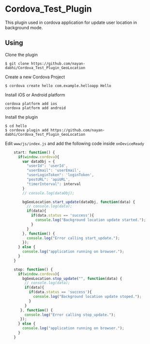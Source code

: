 # Cordova_Test_Plugin
This plugin used in cordova application for update user location in background mode.


## Using
Clone the plugin

    $ git clone https://github.com/nayan-dabhi/Cordova_Test_Plugin_GeoLocation

Create a new Cordova Project

    $ cordova create hello com.example.helloapp Hello

Install iOS or Android platform

    cordova platform add ios
    cordova platform add android

Install the plugin

    $ cd hello
    $ cordova plugin add https://github.com/nayan-dabhi/Cordova_Test_Plugin_GeoLocation


Edit `www/js/index.js` and add the following code inside `onDeviceReady`

```js
    start: function() {
      if(window.cordova){
        var dataObj = {
          "userId": 'userId',
          "userEmail": 'userEmail',
          "userLoginToken": 'loginToken',
          "postURL": 'apiURL',
          "timerInterval": interval
        }
        // console.log(dataObj);

        bgGeoLocation.start_update(dataObj, function(data) {
          // console.log(data);
          if(data){
            if(data.status == 'success'){
              console.log("Background location update started.");
            }
          }
        }, function() {
          console.log("Error calling start_update.");
        });
      } else {
        console.log("application running on browser.");
      }
    }

    stop: function() {
      if(window.cordova){
        bgGeoLocation.stop_update("", function(data) {
         // console.log(data);
         if(data){
           if(data.status == 'success'){
             console.log("Background location update stoped.");
           }
         }
       }, function() {
         console.log("Error calling stop_update.");
       });
      } else {
        console.log("application running on browser.");
      }
    }
```
